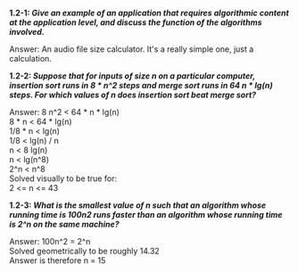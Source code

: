 **1.2-1: *Give an example of an application that requires algorithmic content at the application level, and discuss the function of the algorithms involved.***

Answer: An audio file size calculator. It's a really simple one, just a calculation. 

**1.2-2: *Suppose that for inputs of size n on a particular computer, insertion sort runs in 8 * n^2 steps and merge sort runs in 64 n * lg(n) steps. For which values of n does insertion sort beat merge sort?***

Answer: 8 n^2 < 64 * n * lg(n)  
8 * n < 64 * lg(n)  
1/8 * n < lg(n)  
1/8 < lg(n) / n  
n < 8 lg(n)  
n < lg(n^8)  
2^n < n^8  
Solved visually to be true for:  
2 <= n <= 43


**1.2-3: *What is the smallest value of n such that an algorithm whose running time is 100n2 runs faster than an algorithm whose running time is 2^n on the same machine?***

Answer: 100n^2 = 2^n  
Solved geometrically to be roughly 14.32  
Answer is therefore n = 15

